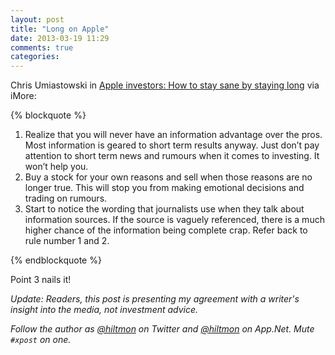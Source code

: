 ```yaml
---
layout: post
title: "Long on Apple"
date: 2013-03-19 11:29
comments: true
categories: 
---
```


Chris Umiastowski in [Apple investors: How to stay sane by staying long](http://www.imore.com/apple-investors-how-stay-sane-staying-long) via iMore:

{% blockquote %}
<ol>
<li>Realize that you will never have an information advantage over the pros. Most information is geared to short term results anyway. Just don’t pay attention to short term news and rumours when it comes to investing. It won’t help you.</li>
<li>Buy a stock for your own reasons and sell when those reasons are no longer true. This will stop you from making emotional decisions and trading on rumours.</li>
<li>Start to notice the wording that journalists use when they talk about information sources. If the source is vaguely referenced, there is a much higher chance of the information being complete crap. Refer back to rule number 1 and 2.</li>
</ol>
{% endblockquote %}

Point 3 nails it!

*Update: Readers, this post is presenting my agreement with a writer's insight into the media, not investment advice.*

*Follow the author as [@hiltmon](http://twitter.com/hiltmon) on Twitter and [@hiltmon](http://alpha.app.net/hiltmon) on App.Net. Mute `#xpost` on one.*